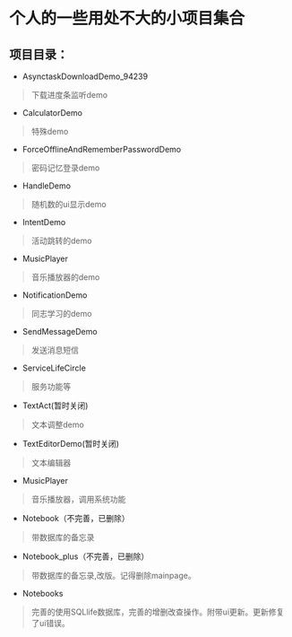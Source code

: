 # 个人的一些用处不大的小项目集合


## 项目目录： 
   * AsynctaskDownloadDemo_94239
   > 下载进度条监听demo
   * CalculatorDemo
   > 特殊demo
   * ForceOfflineAndRememberPasswordDemo
   > 密码记忆登录demo
   * HandleDemo
   > 随机数的ui显示demo
   * IntentDemo
   > 活动跳转的demo
   * MusicPlayer
   > 音乐播放器的demo
   * NotificationDemo
   > 同志学习的demo
   * SendMessageDemo
   > 发送消息短信
   * ServiceLifeCircle
   > 服务功能等
   * TextAct(暂时关闭)
   > 文本调整demo
   * TextEditorDemo(暂时关闭)
   > 文本编辑器
   * MusicPlayer
   > 音乐播放器，调用系统功能
   * Notebook（不完善，已删除）
   > 带数据库的备忘录
   * Notebook_plus（不完善，已删除）
   > 带数据库的备忘录,改版。记得删除mainpage。
   * Notebooks
   > 完善的使用SQLlife数据库，完善的增删改查操作。附带ui更新。更新修复了ui错误。